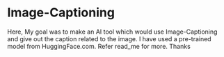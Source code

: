 # Image-Captioning
Here, My goal was to make an AI tool which would use Image-Captioning and give out the caption related to the image. I have used a pre-trained model from HuggingFace.com. Refer read_me for more. Thanks
